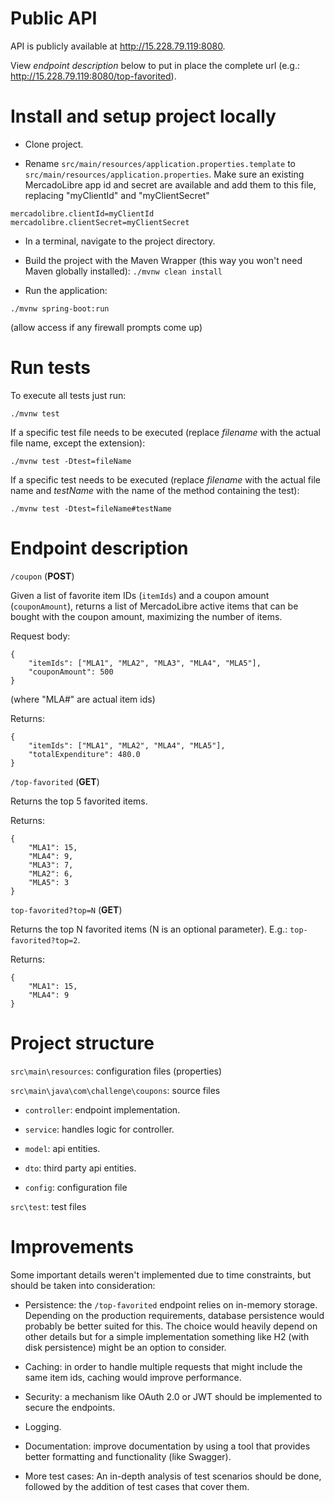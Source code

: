 # Public API

API is publicly available at http://15.228.79.119:8080.

View *endpoint description* below to put in place the complete url (e.g.: http://15.228.79.119:8080/top-favorited).


# Install and setup project locally

* Clone project.

* Rename `src/main/resources/application.properties.template` to `src/main/resources/application.properties`. Make sure an existing MercadoLibre app id and secret are available and add them to this file, replacing "myClientId" and "myClientSecret"

```
mercadolibre.clientId=myClientId
mercadolibre.clientSecret=myClientSecret
```

* In a terminal, navigate to the project directory.

* Build the project with the Maven Wrapper (this way you won't need Maven globally installed):
`./mvnw clean install`

* Run the application:

`./mvnw spring-boot:run`

(allow access if any firewall prompts come up)


# Run tests

To execute all tests just run:

`./mvnw test`

If a specific test file needs to be executed (replace *filename* with the actual file name, except the extension):

`./mvnw test -Dtest=fileName`

If a specific test needs to be executed (replace *filename* with the actual file name and *testName* with the name of the method containing the test):

`./mvnw test -Dtest=fileName#testName`


# Endpoint description


`/coupon` (**POST**)

Given a list of favorite item IDs (`itemIds`) and a coupon amount (`couponAmount`), returns a list of MercadoLibre active items that can be bought with the coupon amount, maximizing the number of items.

Request body:

```
{
    "itemIds": ["MLA1", "MLA2", "MLA3", "MLA4", "MLA5"],
    "couponAmount": 500
}
```
(where "MLA#" are actual item ids)

Returns:

```
{
    "itemIds": ["MLA1", "MLA2", "MLA4", "MLA5"],
    "totalExpenditure": 480.0
}
```


`/top-favorited` (**GET**)

Returns the top 5 favorited items.

Returns:

```
{
    "MLA1": 15,
    "MLA4": 9,
    "MLA3": 7,
    "MLA2": 6,
    "MLA5": 3
}
```

`top-favorited?top=N` (**GET**)

Returns the top N favorited items (N is an optional parameter). E.g.: `top-favorited?top=2`.

Returns:

```
{
    "MLA1": 15,
    "MLA4": 9
}
```


# Project structure

`src\main\resources`: configuration files (properties)

`src\main\java\com\challenge\coupons`: source files

- `controller`: endpoint implementation.

- `service`: handles logic for controller.

- `model`: api entities.

- `dto`: third party api entities.

- `config`: configuration file

`src\test`: test files


# Improvements

Some important details weren't implemented due to time constraints, but should be taken into consideration:

- Persistence: the `/top-favorited` endpoint relies on in-memory storage. Depending on the production requirements, database persistence would probably be better suited for this. The choice would heavily depend on other details but for a simple implementation something like H2 (with disk persistence) might be an option to consider.

- Caching: in order to handle multiple requests that might include the same item ids, caching would improve performance.

- Security: a mechanism like OAuth 2.0 or JWT should be implemented to secure the endpoints.

- Logging.

- Documentation: improve documentation by using a tool that provides better formatting and functionality (like Swagger).

- More test cases: An in-depth analysis of test scenarios should be done, followed by the addition of test cases that cover them.